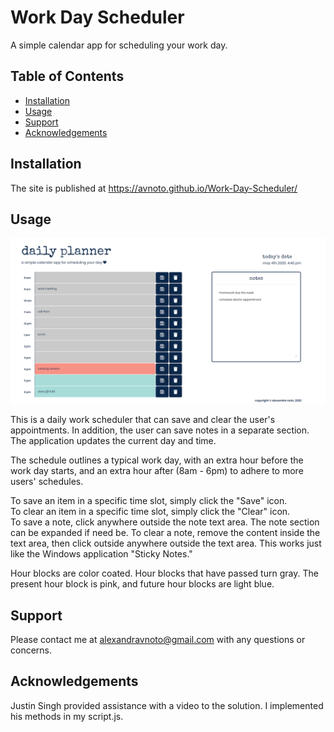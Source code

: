 # Work Day Scheduler

A simple calendar app for scheduling your work day. 

## Table of Contents

- [Installation](#installation)
- [Usage](#usage)
- [Support](#support)
- [Acknowledgements](#acknowledgements)

## Installation

The site is published at https://avnoto.github.io/Work-Day-Scheduler/

## Usage


<img src="images/dailyplanner.png" alt="Screenshot of Planner">


This is a daily work scheduler that can save and clear the user's appointments. In addition, the user can save notes in a separate section. The application updates the current day and time.

The schedule outlines a typical work day, with an extra hour before the work day starts, and an extra hour after (8am - 6pm) to adhere to more users' schedules. 

To save an item in a specific time slot, simply click the "Save" icon.
<br>
To clear an item in a specific time slot, simply click the "Clear" icon.
<br>
To save a note, click anywhere outside the note text area. The note section can be expanded if need be. To clear a note, remove the content inside the text area, then click outside anywhere outside the text area. This works just like the Windows application "Sticky Notes." 

Hour blocks are color coated. Hour blocks that have passed turn gray. The present hour block is pink, and future hour blocks are light blue.

## Support

Please contact me at alexandravnoto@gmail.com with any questions or concerns.

## Acknowledgements

Justin Singh provided assistance with a video to the solution. I implemented his methods in my script.js. 
